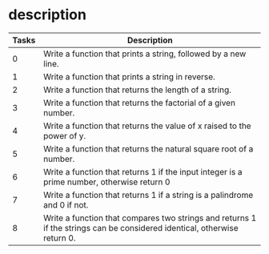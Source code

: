 # description

| Tasks | Description |
| ---| --- |
| 0 | Write a function that prints a string, followed by a new line. |
| 1 | Write a function that prints a string in reverse. |
| 2 | Write a function that returns the length of a string. |
| 3 | Write a function that returns the factorial of a given number. |
| 4 | Write a function that returns the value of x raised to the power of y. |
| 5 | Write a function that returns the natural square root of a number. |
| 6 | Write a function that returns 1 if the input integer is a prime number, otherwise return 0 |
| 7 | Write a function that returns 1 if a string is a palindrome and 0 if not. |
| 8 | Write a function that compares two strings and returns 1 if the strings can be considered identical, otherwise return 0.|
